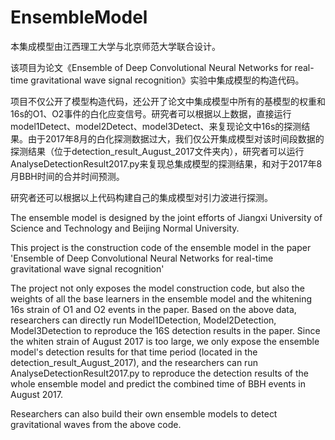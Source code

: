# EnsembleModel
本集成模型由江西理工大学与北京师范大学联合设计。

该项目为论文《Ensemble of Deep Convolutional Neural Networks for real-time gravitational wave signal recognition》实验中集成模型的构造代码。

项目不仅公开了模型构造代码，还公开了论文中集成模型中所有的基模型的权重和16s的O1、O2事件的白化应变信号。研究者可以根据以上数据，直接运行model1Detect、model2Detect、model3Detect、来复现论文中16s的探测结果。由于2017年8月的白化探测数据过大，我们仅公开集成模型对该时间段数据的探测结果（位于detection_result_August_2017文件夹内），研究者可以运行AnalyseDetectionResult2017.py来复现总集成模型的探测结果，和对于2017年8月BBH时间的合并时间预测。

研究者还可以根据以上代码构建自己的集成模型对引力波进行探测。

The ensemble model is designed by the joint efforts of Jiangxi University of Science and Technology and Beijing Normal University.

This project is the construction code of the ensemble model in the paper 'Ensemble of Deep Convolutional Neural Networks for real-time gravitational wave signal recognition'

The project not only exposes the model construction code, but also the weights of all the base learners in the ensemble model and the whitening 16s strain of O1 and O2 events in the paper. Based on the above data, researchers can directly run Model1Detection, Model2Detection, Model3Detection to reproduce the 16S detection results in the paper. Since the whiten strain of August 2017 is too large, we only expose the ensemble model's detection results for that time period (located in the detection_result_August_2017), and the researchers can run AnalyseDetectionResult2017.py to reproduce the detection results of the whole ensemble model and predict the combined time of BBH events in August 2017.

Researchers can also build their own ensemble models to detect gravitational waves from the above code.
